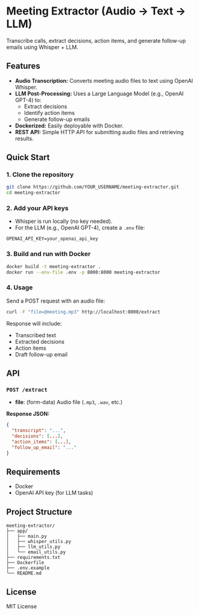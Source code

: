 # Meeting Extractor (Audio → Text → LLM)

Transcribe calls, extract decisions, action items, and generate follow-up emails using Whisper + LLM.

## Features

- **Audio Transcription:** Converts meeting audio files to text using OpenAI Whisper.
- **LLM Post-Processing:** Uses a Large Language Model (e.g., OpenAI GPT-4) to:
  - Extract decisions
  - Identify action items
  - Generate follow-up emails
- **Dockerized:** Easily deployable with Docker.
- **REST API:** Simple HTTP API for submitting audio files and retrieving results.

## Quick Start

### 1. Clone the repository

```bash
git clone https://github.com/YOUR_USERNAME/meeting-extractor.git
cd meeting-extractor
```

### 2. Add your API keys

- Whisper is run locally (no key needed).
- For the LLM (e.g., OpenAI GPT-4), create a `.env` file:

```
OPENAI_API_KEY=your_openai_api_key
```

### 3. Build and run with Docker

```bash
docker build -t meeting-extractor .
docker run --env-file .env -p 8000:8000 meeting-extractor
```

### 4. Usage

Send a POST request with an audio file:

```bash
curl -F "file=@meeting.mp3" http://localhost:8000/extract
```

Response will include:
- Transcribed text
- Extracted decisions
- Action items
- Draft follow-up email

## API

### `POST /extract`

- **file**: (form-data) Audio file (`.mp3`, `.wav`, etc.)

**Response JSON:**
```json
{
  "transcript": "...",
  "decisions": [...],
  "action_items": [...],
  "follow_up_email": "..."
}
```

## Requirements

- Docker
- OpenAI API key (for LLM tasks)

## Project Structure

```
meeting-extractor/
├── app/
│   ├── main.py
│   ├── whisper_utils.py
│   ├── llm_utils.py
│   └── email_utils.py
├── requirements.txt
├── Dockerfile
├── .env.example
└── README.md
```

## License

MIT License
